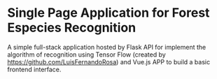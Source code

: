 # Single Page Application for Forest Especies Recognition

A simple full-stack application hosted by Flask API for implement the algorithm of recognition using Tensor Flow (created by https://github.com/LuisFernandoRosa) and Vue.js APP to build a basic frontend interface.